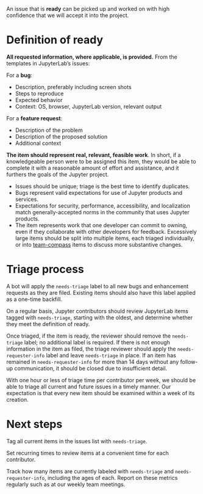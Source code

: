 An issue that is **ready** can be picked up and worked on with high confidence that we will accept it into the project.

# Definition of ready

**All requested information, where applicable, is provided.** From the templates in JupyterLab’s issues:

For a **bug**:

* Description, preferably including screen shots
* Steps to reproduce
* Expected behavior
* Context: OS, browser, JupyterLab version, relevant output

For a **feature request**:

* Description of the problem
* Description of the proposed solution
* Additional context

**The item should represent real, relevant, feasible work**. In short, if a knowledgeable person were to be assigned this item, they would be able to complete it with a reasonable amount of effort and assistance, and it furthers the goals of the Jupyter project.

* Issues should be unique; triage is the best time to identify duplicates.
* Bugs represent valid expectations for use of Jupyter products and services.
* Expectations for security, performance, accessibility, and localization match generally-accepted norms in the community that uses Jupyter products.
* The item represents work that one developer can commit to owning, even if they collaborate with other developers for feedback. Excessively large items should be split into multiple items, each triaged individually, or into [team-compass](https://github.com/jupyterlab/team-compass) items to discuss more substantive changes.

# Triage process

A bot will apply the `needs-triage` label to all new bugs and enhancement requests as they are filed. Existing items should also have this label applied as a one-time backfill.

On a regular basis, Jupyter contributors should review JupyterLab items tagged with `needs-triage`, starting with the oldest, and determine whether they meet the definition of ready.

Once triaged, if the item is ready, the reviewer should remove the `needs-triage` label; no additional label is required. If there is not enough information in the item as filed, the triage reviewer should apply the `needs-requester-info` label and leave `needs-triage` in place. If an item has remained in `needs-requester-info` for more than 14 days without any follow-up communication, it should be closed due to insufficient detail.

With one hour or less of triage time per contributor per week, we should be able to triage all current and future issues in a timely manner. Our expectation is that every new item should be examined within a week of its creation.

# Next steps

Tag all current items in the issues list with `needs-triage`.

Set recurring times to review items at a convenient time for each contributor.

Track how many items are currently labeled with `needs-triage` and `needs-requester-info`, including the ages of each. Report on these metrics regularly such as at our weekly team meetings.
